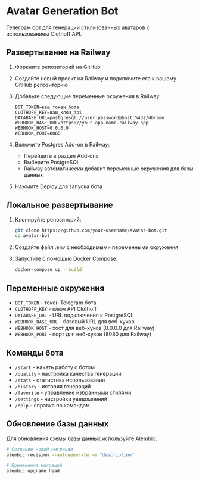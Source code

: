 # Avatar Generation Bot

Телеграм бот для генерации стилизованных аватаров с использованием Clothoff API.

## Развертывание на Railway

1. Форкните репозиторий на GitHub

2. Создайте новый проект на Railway и подключите его к вашему GitHub репозиторию

3. Добавьте следующие переменные окружения в Railway:
   ```
   BOT_TOKEN=ваш_токен_бота
   CLOTHOFF_KEY=ваш_ключ_api
   DATABASE_URL=postgresql://user:password@host:5432/dbname
   WEBHOOK_BASE_URL=https://your-app-name.railway.app
   WEBHOOK_HOST=0.0.0.0
   WEBHOOK_PORT=8080
   ```

4. Включите Postgres Add-on в Railway:
   - Перейдите в раздел Add-ons
   - Выберите PostgreSQL
   - Railway автоматически добавит переменные окружения для базы данных

5. Нажмите Deploy для запуска бота

## Локальное развертывание

1. Клонируйте репозиторий:
   ```bash
   git clone https://github.com/your-username/avatar-bot.git
   cd avatar-bot
   ```

2. Создайте файл .env с необходимыми переменными окружения

3. Запустите с помощью Docker Compose:
   ```bash
   docker-compose up --build
   ```

## Переменные окружения

- `BOT_TOKEN` - токен Telegram бота
- `CLOTHOFF_KEY` - ключ API Clothoff
- `DATABASE_URL` - URL подключения к PostgreSQL
- `WEBHOOK_BASE_URL` - базовый URL для веб-хуков
- `WEBHOOK_HOST` - хост для веб-хуков (0.0.0.0 для Railway)
- `WEBHOOK_PORT` - порт для веб-хуков (8080 для Railway)

## Команды бота

- `/start` - начать работу с ботом
- `/quality` - настройка качества генерации
- `/stats` - статистика использования
- `/history` - история генераций
- `/favorite` - управление избранными стилями
- `/settings` - настройки уведомлений
- `/help` - справка по командам

## Обновление базы данных

Для обновления схемы базы данных используйте Alembic:

```bash
# Создание новой миграции
alembic revision --autogenerate -m "description"

# Применение миграций
alembic upgrade head
```
